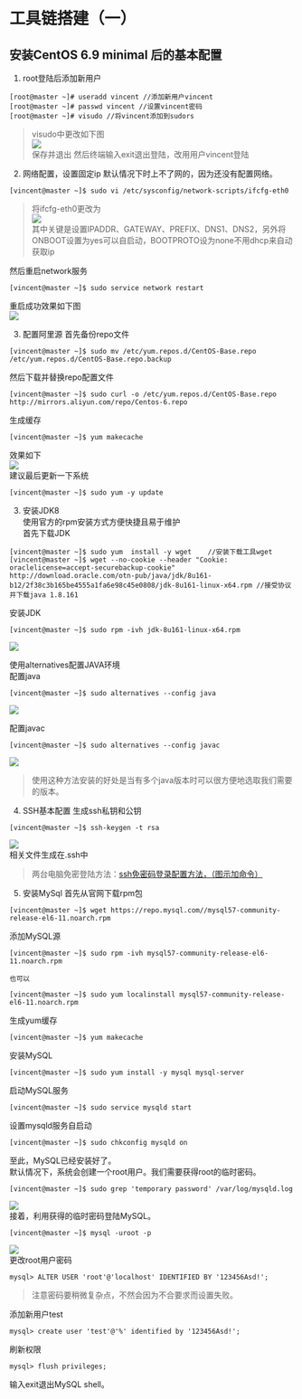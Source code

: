 # 工具链搭建（一） #
## 安装CentOS 6.9 minimal 后的基本配置 ##
1. root登陆后添加新用户
```
[root@master ~]# useradd vincent //添加新用户vincent
[root@master ~]# passwd vincent //设置vincent密码
[root@master ~]# visudo //将vincent添加到sudors
```
>visudo中更改如下图  
>![](pic/configure-os/visudo.png)  
>保存并退出
>然后终端输入exit退出登陆，改用用户vincent登陆

2. 网络配置，设置固定ip
默认情况下时上不了网的，因为还没有配置网络。
```
[vincent@master ~]$ sudo vi /etc/sysconfig/network-scripts/ifcfg-eth0
```
>将ifcfg-eth0更改为  
![](pic/configure-os/modified-ifcfg-eth0.png)  
>其中关键是设置IPADDR、GATEWAY、PREFIX、DNS1、DNS2，另外将ONBOOT设置为yes可以自启动，BOOTPROTO设为none不用dhcp来自动获取ip

然后重启network服务
```
[vincent@master ~]$ sudo service network restart
```
重启成功效果如下图  
![](pic/configure-os/network-service-restart.png)

3. 配置阿里源
首先备份repo文件
```
[vincent@master ~]$ sudo mv /etc/yum.repos.d/CentOS-Base.repo /etc/yum.repos.d/CentOS-Base.repo.backup
```
然后下载并替换repo配置文件
```
[vincent@master ~]$ sudo curl -o /etc/yum.repos.d/CentOS-Base.repo http://mirrors.aliyun.com/repo/Centos-6.repo
```
生成缓存
```
[vincent@master ~]$ yum makecache
```
效果如下  
![](pic/configure-os/yum-makecache.png)  
建议最后更新一下系统
```
[vincent@master ~]$ sudo yum -y update
```
3. 安装JDK8  
使用官方的rpm安装方式方便快捷且易于维护  
首先下载JDK
```
[vincent@master ~]$ sudo yum  install -y wget    //安装下载工具wget
[vincent@master ~]$ wget --no-cookie --header "Cookie: oraclelicense=accept-securebackup-cookie" http://download.oracle.com/otn-pub/java/jdk/8u161-b12/2f38c3b165be4555a1fa6e98c45e0808/jdk-8u161-linux-x64.rpm //接受协议并下载java 1.8.161
```
安装JDK
```
[vincent@master ~]$ sudo rpm -ivh jdk-8u161-linux-x64.rpm
```
![](pic/configure-os/rpm-jdk.png)  

使用alternatives配置JAVA环境  
配置java
```
[vincent@master ~]$ sudo alternatives --config java
```
![](pic/configure-os/alternatives-java.png)   

配置javac
```
[vincent@master ~]$ sudo alternatives --config javac
```
![](pic/configure-os/alternatives-javac.png)   

>使用这种方法安装的好处是当有多个java版本时可以很方便地选取我们需要的版本。

4. SSH基本配置
生成ssh私钥和公钥  
```
[vincent@master ~]$ ssh-keygen -t rsa
```
![](pic/configure-os/ssh-keygen.png)  
相关文件生成在.ssh中  
>两台电脑免密登陆方法：[ssh免密码登录配置方法，（图示加命令）](http://blog.csdn.net/universe_hao/article/details/52296811)

5. 安装MySql
首先从官网下载rpm包
```
[vincent@master ~]$ wget https://repo.mysql.com//mysql57-community-release-el6-11.noarch.rpm
```
添加MySQL源
```
[vincent@master ~]$ sudo rpm -ivh mysql57-community-release-el6-11.noarch.rpm 

也可以

[vincent@master ~]$ sudo yum localinstall mysql57-community-release-el6-11.noarch.rpm 
```
生成yum缓存
```
[vincent@master ~]$ yum makecache
```
安装MySQL
```
[vincent@master ~]$ sudo yum install -y mysql mysql-server
```
启动MySQL服务
```
[vincent@master ~]$ sudo service mysqld start
```
设置mysqld服务自启动
```
[vincent@master ~]$ sudo chkconfig mysqld on
```
至此，MySQL已经安装好了。  
默认情况下，系统会创建一个root用户。我们需要获得root的临时密码。
```
[vincent@master ~]$ sudo grep 'temporary password' /var/log/mysqld.log
```
![](pic/configure-os/temporary-passwd.png)  
接着，利用获得的临时密码登陆MySQL。
```
[vincent@master ~]$ mysql -uroot -p
```
![](pic/configure-os/mysql-login-root.png)  
更改root用户密码
```
mysql> ALTER USER 'root'@'localhost' IDENTIFIED BY '123456Asd!';
```
>注意密码要稍微复杂点，不然会因为不合要求而设置失败。

添加新用户test
```
mysql> create user 'test'@'%' identified by '123456Asd!';
```
刷新权限
```
mysql> flush privileges;

```
输入exit退出MySQL shell。
